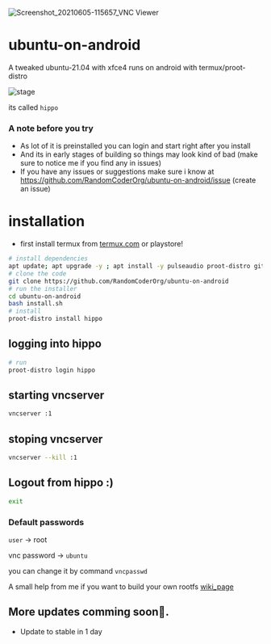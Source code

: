 ![Screenshot_20210605-115657_VNC Viewer](https://user-images.githubusercontent.com/68287637/120882449-b4729680-c5f5-11eb-8a47-c452aefcc882.jpg "A Screenshot of ubuntu xfce showing some pre-installed apps")

# ubuntu-on-android
A tweaked ubuntu-21.04 with xfce4 runs on android with termux/proot-distro

![stage](https://img.shields.io/badge/Status-Installable-green)

its called `hippo`

### A note before you try
- As lot of it is preinstalled you can login and start right after you install 
- And its in early stages of building so things may look kind of bad (make sure to notice me if you find any in issues)
- If you have any issues or suggestions make sure i know at https://github.com/RandomCoderOrg/ubuntu-on-android/issue (create an issue)

# installation
- first install termux from [termux.com](https://termux.com) or playstore!
```bash
# install dependencies
apt update; apt upgrade -y ; apt install -y pulseaudio proot-distro git -y
# clone the code
git clone https://github.com/RandomCoderOrg/ubuntu-on-android
# run the installer
cd ubuntu-on-android
bash install.sh
# install
proot-distro install hippo
```
## logging into hippo
```bash
# run
proot-distro login hippo
```
## starting vncserver
```bash
vncserver :1
```
## stoping vncserver
```bash
vncserver --kill :1
```
## Logout from hippo :)
```bash
exit
```
### Default passwords
`user` -> root



vnc password -> `ubuntu`


you can change it by command `vncpasswd`

A small help from me if you want to build your own rootfs [wiki_page](https://github.com/RandomCoderOrg/ubuntu-on-android/wiki/commands-took-to-make-a-custom-rootfs)
## More updates comming soon👊.
- Update to stable in 1 day

